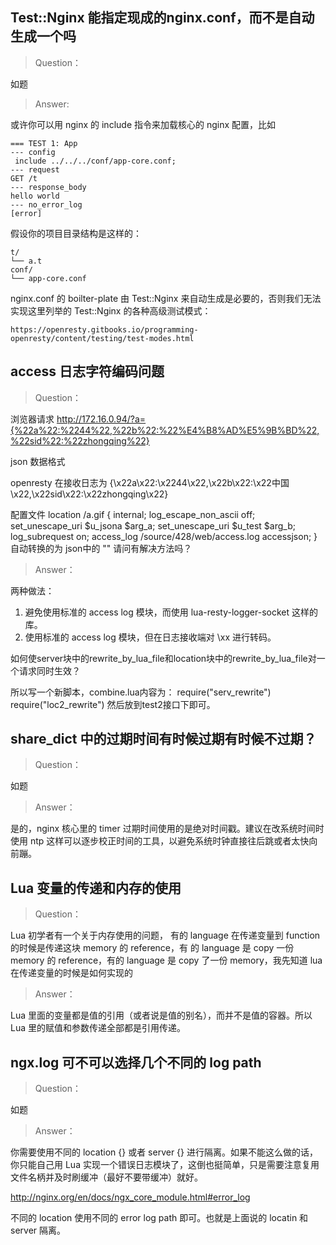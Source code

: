 ## Test::Nginx 能指定现成的nginx.conf，而不是自动生成一个吗

> Question：

  如题

> Answer:

或许你可以用 nginx 的 include 指令来加载核心的 nginx 配置，比如

    === TEST 1: App
    --- config
     include ../../../conf/app-core.conf;
    --- request
    GET /t
    --- response_body
    hello world
    --- no_error_log
    [error]

假设你的项目目录结构是这样的：

    t/
    └── a.t
    conf/
    └── app-core.conf

nginx.conf 的 boilter-plate 由 Test::Nginx 来自动生成是必要的，否则我们无法实现这里列举的
Test::Nginx 的各种高级测试模式：

    https://openresty.gitbooks.io/programming-openresty/content/testing/test-modes.html

## access 日志字符编码问题

> Question：

浏览器请求
http://172.16.0.94/?a={%22a%22:%2244%22,%22b%22:%22%E4%B8%AD%E5%9B%BD%22,%22sid%22:%22zhongqing%22}

json 数据格式

openresty
在接收日志为
{\x22a\x22:\x2244\x22,\x22b\x22:\x22中国\x22,\x22sid\x22:\x22zhongqing\x22}

配置文件
location /a.gif {
               internal;
               log_escape_non_ascii off;
               set_unescape_uri $u_jsona $arg_a;
               set_unescape_uri $u_test $arg_b;
               log_subrequest on;
               access_log /source/428/web/access.log accessjson;
}
自动转换的为 json中的  ""
请问有解决方法吗？

> Answer：

两种做法：

1. 避免使用标准的 access log 模块，而使用 lua-resty-logger-socket 这样的库。
2. 使用标准的 access log 模块，但在日志接收端对 \xx 进行转码。

如何使server块中的rewrite_by_lua_file和location块中的rewrite_by_lua_file对一个请求同时生效？

所以写一个新脚本，combine.lua内容为：
  require("serv_rewrite")
  require("loc2_rewrite")
然后放到test2接口下即可。

## share_dict 中的过期时间有时候过期有时候不过期？

> Question：

如题

> Answer：

是的，nginx 核心里的 timer 过期时间使用的是绝对时间戳。建议在改系统时间时使用 ntp
这样可以逐步校正时间的工具，以避免系统时钟直接往后跳或者太快向前蹦。

## Lua 变量的传递和内存的使用

> Question：

Lua 初学者有一个关于内存使用的问题，
有的 language 在传递变量到 function 的时候是传递这块 memory 的 reference，有
的 language 是 copy 一份 memory 的 reference，有的 language 是 copy 了一份
memory，我先知道 lua 在传递变量的时候是如何实现的

> Answer：

Lua 里面的变量都是值的引用（或者说是值的别名），而并不是值的容器。所以 Lua
里的赋值和参数传递全部都是引用传递。

## ngx.log 可不可以选择几个不同的 log path

> Question：

如题

> Answer：

你需要使用不同的 location {} 或者 server {} 进行隔离。如果不能这么做的话，你只能自己用 Lua
实现一个错误日志模块了，这倒也挺简单，只是需要注意复用文件名柄并及时刷缓冲（最好不要带缓冲）就好。

http://nginx.org/en/docs/ngx_core_module.html#error_log

不同的 location 使用不同的 error log path 即可。也就是上面说的 locatin 和server 隔离。



